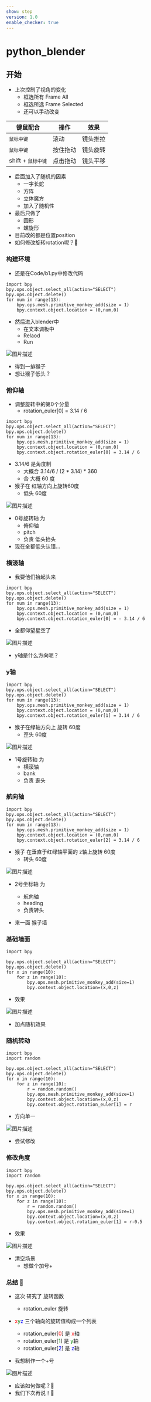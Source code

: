 ```yaml
---
show: step
version: 1.0 
enable_checker: true
---
```



# python_blender

## 开始

- 上次控制了视角的变化
	- 框选所有 Frame All
	- 框选所选 Frame Selected
	- 还可以手动改变

|键鼠配合 | 操作| 效果 |
| --- |--- |---|
|<kbd>鼠标中键</kbd>| 滚动  | 镜头推拉 |
| <kbd> 鼠标中键</kbd>  |按住拖动 | 镜头旋转 |
| shift + <kbd> 鼠标中键</kbd> | 点击拖动 | 镜头平移 |

- 后面加入了随机的因素
	- 一字长蛇
	- 方阵
	- 立体魔方
	- 加入了随机性
- 最后只做了
	- 圆形
	- 螺旋形
- 目前改的都是位置position
- 如何修改旋转rotation呢？🤔

### 构建环境

- 还是在Code/b1.py中修改代码

```
import bpy
bpy.ops.object.select_all(action="SELECT")
bpy.ops.object.delete()
for num in range(13):
    bpy.ops.mesh.primitive_monkey_add(size = 1)
    bpy.context.object.location = (0,num,0)
```

- 然后进入blender中
	- 在文本调板中
	- Relaod
	- Run

![图片描述](https://doc.shiyanlou.com/courses/uid1190679-20240523-1716456249162)

- 得到一排猴子
- 想让猴子低头？

### 俯仰轴

- 调整旋转中的第0个分量
	- rotation_euler[0] = 3.14 / 6

```
import bpy
bpy.ops.object.select_all(action="SELECT")
bpy.ops.object.delete()
for num in range(13):
    bpy.ops.mesh.primitive_monkey_add(size = 1)
    bpy.context.object.location = (0,num,0)
    bpy.context.object.rotation_euler[0] = 3.14 / 6
```

- 3.14/6 是角度制
	- 大概合 3.14/6 / (2 * 3.14) * 360 
	- 合 大概 60 度
- 猴子在 红轴方向上旋转60度
	- 低头 60度

![图片描述](https://doc.shiyanlou.com/courses/uid1190679-20240523-1716456462619)

- 0号旋转轴 为 
	- 俯仰轴
	- pitch
	- 负责 低头抬头
- 现在全都低头认错...

### 横滚轴

- 我要他们抬起头来

```
import bpy
bpy.ops.object.select_all(action="SELECT")
bpy.ops.object.delete()
for num in range(13):
    bpy.ops.mesh.primitive_monkey_add(size = 1)
    bpy.context.object.location = (0,num,0)
    bpy.context.object.rotation_euler[0] = - 3.14 / 6
```

- 全都仰望星空了

![图片描述](https://doc.shiyanlou.com/courses/uid1190679-20240831-1725103216798)

- y轴是什么方向呢？

### y轴

```
import bpy
bpy.ops.object.select_all(action="SELECT")
bpy.ops.object.delete()
for num in range(13):
    bpy.ops.mesh.primitive_monkey_add(size = 1)
    bpy.context.object.location = (0,num,0)
    bpy.context.object.rotation_euler[1] = 3.14 / 6
```

- 猴子在绿轴方向上 旋转 60度
	- 歪头 60度 

![图片描述](https://doc.shiyanlou.com/courses/uid1190679-20240523-1716456573827)

- 1号旋转轴 为 
	- 横滚轴
	- bank
	- 负责 歪头

### 航向轴

```
import bpy
bpy.ops.object.select_all(action="SELECT")
bpy.ops.object.delete()
for num in range(13):
    bpy.ops.mesh.primitive_monkey_add(size = 1)
    bpy.context.object.location = (0,num,0)
    bpy.context.object.rotation_euler[2] = 3.14 / 6
```

- 猴子 在垂直于红绿轴平面的 z轴上旋转 60度
	- 转头 60度

![图片描述](https://doc.shiyanlou.com/courses/uid1190679-20240523-1716456709737)

- 2号坐标轴 为 
	- 航向轴
	- heading
	- 负责转头

- 来一面 猴子墙

### 基础墙面

```
import bpy

bpy.ops.object.select_all(action="SELECT")
bpy.ops.object.delete()
for x in range(10):
    for z in range(10):
        bpy.ops.mesh.primitive_monkey_add(size=1)
        bpy.context.object.location=(x,0,z)
```

- 效果

![图片描述](https://doc.shiyanlou.com/courses/uid1190679-20240523-1716457053165)

- 加点随机效果

### 随机转动

```
import bpy
import random

bpy.ops.object.select_all(action="SELECT")
bpy.ops.object.delete()
for x in range(10):
    for z in range(10):
        r = random.random()
        bpy.ops.mesh.primitive_monkey_add(size=1)
        bpy.context.object.location=(x,0,z)
        bpy.context.object.rotation_euler[1] = r
```

- 方向单一

![图片描述](https://doc.shiyanlou.com/courses/uid1190679-20240523-1716457252856)

- 尝试修改

### 修改角度

```
import bpy
import random

bpy.ops.object.select_all(action="SELECT")
bpy.ops.object.delete()
for x in range(10):
    for z in range(10):
        r = random.random()
        bpy.ops.mesh.primitive_monkey_add(size=1)
        bpy.context.object.location=(x,0,z)
        bpy.context.object.rotation_euler[1] = r-0.5
```

- 效果

![图片描述](https://doc.shiyanlou.com/courses/uid1190679-20240523-1716457346226)

- 清空场景 
	- 想做个加号+

### 总结 🤔
- 这次 研究了 旋转函数 
	- rotation_euler 旋转

- <span style="color:red">x</span><span style="color:green">y</span><span style="color:blue">z</span> 三个轴向的旋转值构成一个列表
	- rotation_euler[<span style="color:red">0</span>] 是 <span style="color:red">x</span>轴
	- rotation_euler[<span style="color:green">1</span>] 是 <span style="color:green">y</span>轴
	- rotation_euler[<span style="color:blue">2</span>] 是 <span style="color:blue">z</span>轴
- 我想制作一个+号

![图片描述](https://doc.shiyanlou.com/courses/uid1190679-20240831-1725104094090)

- 应该如何做呢？🤔
- 我们下次再说！👋
